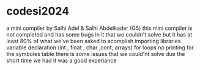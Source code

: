 # codesi2024

a mini compiler by Salhi Adel & Salhi Abdelkader (G5) 
this mini compiler is not completed and has some bugs in it that we couldn't solve but it has at least 80% of what we've been asked to acomplish 
importing libraries 
variable declaration (int , float , char ,cont, arrays)
for loops 
no printing 
for the symboles table there is some issues that we could'nt solve due the short time we had 
it was a good experiance  

